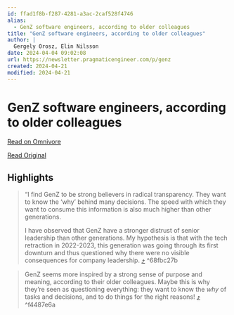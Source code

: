 ```yaml
---
id: ffad1f8b-f287-4281-a3ac-2caf528f4746
alias:
  - GenZ software engineers, according to older colleagues
title: "GenZ software engineers, according to older colleagues"
author: |
  Gergely Orosz, Elin Nilsson
date: 2024-04-04 09:02:08
url: https://newsletter.pragmaticengineer.com/p/genz
created: 2024-04-21
modified: 2024-04-21
---
```


# GenZ software engineers, according to older colleagues

[Read on Omnivore](https://omnivore.app/me/gen-z-software-engineers-according-to-older-colleagues-18ea82126e9)

[Read Original](https://newsletter.pragmaticengineer.com/p/genz)

## Highlights

> “I find GenZ to be strong believers in radical transparency. They want to know the ‘why’ behind many decisions. The speed with which they want to consume this information is also much higher than other generations. 
> 
> I have observed that GenZ have a stronger distrust of senior leadership than other generations. My hypothesis is that with the tech retraction in 2022-2023, this generation was going through its first downturn and thus questioned why there were no visible consequences for company leadership. [⤴️](https://omnivore.app/me/gen-z-software-engineers-according-to-older-colleagues-18ea82126e9#68fbc27b-bcdd-4439-8b9d-a5b14f550d9c)  ^68fbc27b

> GenZ seems more inspired by a strong sense of purpose and meaning, according to their older colleagues. Maybe this is why they’re seen as questioning everything: they want to know the _why_ of tasks and decisions, and to do things for the right reasons! [⤴️](https://omnivore.app/me/gen-z-software-engineers-according-to-older-colleagues-18ea82126e9#f4487e6a-5b8a-4c17-9f23-811882af2ddf)  ^f4487e6a

